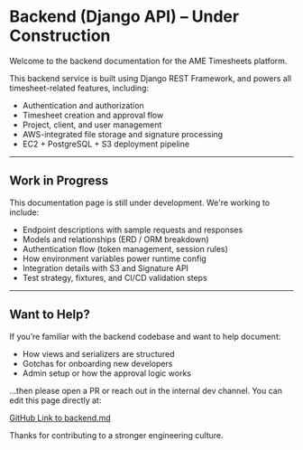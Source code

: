 # Backend (Django API) – Under Construction

Welcome to the backend documentation for the AME Timesheets platform.

This backend service is built using Django REST Framework, and powers all timesheet-related features, including:

- Authentication and authorization
- Timesheet creation and approval flow
- Project, client, and user management
- AWS-integrated file storage and signature processing
- EC2 + PostgreSQL + S3 deployment pipeline

---

## Work in Progress

This documentation page is still under development. We're working to include:

- Endpoint descriptions with sample requests and responses
- Models and relationships (ERD / ORM breakdown)
- Authentication flow (token management, session rules)
- How environment variables power runtime config
- Integration details with S3 and Signature API
- Test strategy, fixtures, and CI/CD validation steps

---

## Want to Help?

If you’re familiar with the backend codebase and want to help document:

- How views and serializers are structured
- Gotchas for onboarding new developers
- Admin setup or how the approval logic works

…then please open a PR or reach out in the internal dev channel. You can edit this page directly at:

[GitHub Link to backend.md](https://github.com/AME-Consulting-Ltd/ame-docs/blob/main/docs/ame-timesheets/backend.md)

Thanks for contributing to a stronger engineering culture.
